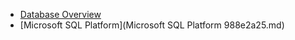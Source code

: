 * [Database Overview](DatabaseOverview61c994d1.md)
* [Microsoft SQL Platform](Microsoft SQL Platform 988e2a25.md)
